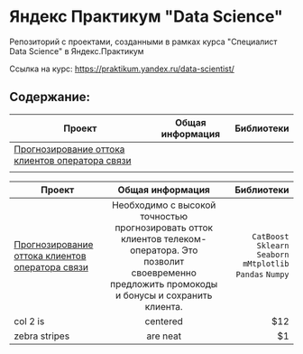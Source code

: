 # Яндекс Практикум "Data Science"
Репозиторий с проектами, созданными в рамках курса "Специалист Data Science" в Яндекс.Практикум

Ссылка на курс: https://praktikum.yandex.ru/data-scientist/

## Содержание:

|Проект|Общая информация|Библиотеки|
|------|----------------|----------|
|[Прогнозирование оттока клиентов оператора связи](https://github.com/SergeBurnt/ya_practicum_ds/tree/main/project_telecom_customer_churn)||
|||

| Проект        | Общая информация           | Библиотеки |
| ------------- |:-------------:| -----:|
|[Прогнозирование оттока клиентов оператора связи](https://github.com/SergeBurnt/ya_practicum_ds/tree/main/project_telecom_customer_churn)|Необходимо с высокой точностью прогнозировать отток клиентов телеком-оператора. Это позволит своевременно предложить промокоды и бонусы и сохранить клиента. |`CatBoost` `Sklearn` `Seaborn` `mMtplotlib` `Pandas` `Numpy`|
| col 2 is      | centered      |   $12 |
| zebra stripes | are neat      |    $1 |

